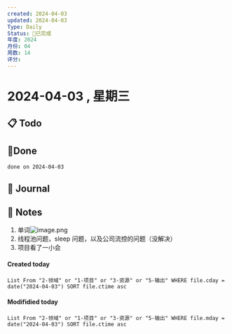 ```yaml
---
created: 2024-04-03
updated: 2024-04-03
Type: Daily
Status: 🎃已完成
年度: 2024
月份: 04
周数: 14
评分:
---
```

# 2024-04-03 , 星期三

## 📋 Todo

## 🍰Done
```tasks
done on 2024-04-03
```

## 📆 Journal


## 📑 Notes

1. 单词![image.png](https://obsidian-pic-1317906728.cos.ap-nanjing.myqcloud.com/obsidian/20240403234712.png)
2. 线程池问题，sleep 问题，以及公司流控的问题（没解决）
3. 项目看了一小会
#### Created today

```dataview
List From "2-领域" or "1-项目" or "3-资源" or "5-输出" WHERE file.cday = date("2024-04-03") SORT file.ctime asc
```


#### Modifidied today

```dataview
List From "2-领域" or "1-项目" or "3-资源" or "5-输出" WHERE file.mday = date("2024-04-03") SORT file.ctime asc
```